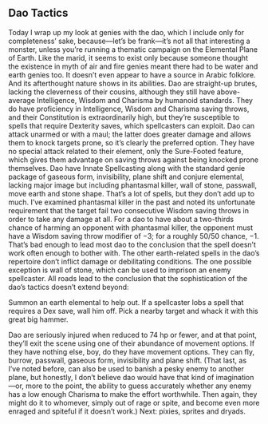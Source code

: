 ## Dao Tactics

Today I wrap up my look at genies with the dao, which I include only for completeness’ sake, because—let’s be frank—it’s not all that interesting a monster, unless you’re running a thematic campaign on the Elemental Plane of Earth. Like the marid, it seems to exist only because someone thought the existence in myth of air and fire genies meant there had to be water and earth genies too. It doesn’t even appear to have a source in Arabic folklore. And its afterthought nature shows in its abilities.
Dao are straight-up brutes, lacking the cleverness of their cousins, although they still have above-average Intelligence, Wisdom and Charisma by humanoid standards. They do have proficiency in Intelligence, Wisdom and Charisma saving throws, and their Constitution is extraordinarily high, but they’re susceptible to spells that require Dexterity saves, which spellcasters can exploit.
Dao can attack unarmed or with a maul; the latter does greater damage and allows them to knock targets prone, so it’s clearly the preferred option. They have no special attack related to their element, only the Sure-Footed feature, which gives them advantage on saving throws against being knocked prone themselves.
Dao have Innate Spellcasting along with the standard genie package of gaseous form, invisibility, plane shift and conjure elemental, lacking major image but including phantasmal killer, wall of stone, passwall, move earth and stone shape. That’s a lot of spells, but they don’t add up to much. I’ve examined phantasmal killer in the past and noted its unfortunate requirement that the target fail two consecutive Wisdom saving throws in order to take any damage at all. For a dao to have about a two-thirds chance of harming an opponent with phantasmal killer, the opponent must have a Wisdom saving throw modifier of −3; for a roughly 50/50 chance, −1. That’s bad enough to lead most dao to the conclusion that the spell doesn’t work often enough to bother with. The other earth-related spells in the dao’s repertoire don’t inflict damage or debilitating conditions. The one possible exception is wall of stone, which can be used to imprison an enemy spellcaster.
All roads lead to the conclusion that the sophistication of the dao’s tactics doesn’t extend beyond:

Summon an earth elemental to help out.
If a spellcaster lobs a spell that requires a Dex save, wall him off.
Pick a nearby target and whack it with this great big hammer.

Dao are seriously injured when reduced to 74 hp or fewer, and at that point, they’ll exit the scene using one of their abundance of movement options. If they have nothing else, boy, do they have movement options. They can fly, burrow, passwall, gaseous form, invisibility and plane shift. (That last, as I’ve noted before, can also be used to banish a pesky enemy to another plane, but honestly, I don’t believe dao would have that kind of imagination—or, more to the point, the ability to guess accurately whether any enemy has a low enough Charisma to make the effort worthwhile. Then again, they might do it to whomever, simply out of rage or spite, and become even more enraged and spiteful if it doesn’t work.)
Next: pixies, sprites and dryads.
